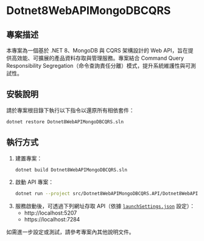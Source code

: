 # Dotnet8WebAPIMongoDBCQRS

## 專案描述
本專案為一個基於 .NET 8、MongoDB 與 CQRS 架構設計的 Web API，旨在提供高效能、可擴展的產品資料存取與管理服務。專案結合 Command Query Responsibility Segregation（命令查詢責任分離）模式，提升系統維護性與可測試性。

## 安裝說明
請於專案根目錄下執行以下指令以還原所有相依套件：

```bash
dotnet restore Dotnet8WebAPIMongoDBCQRS.sln
```

## 執行方式
1. 建置專案：
    ```bash
    dotnet build Dotnet8WebAPIMongoDBCQRS.sln
    ```
2. 啟動 API 專案：
    ```bash
    dotnet run --project src/Dotnet8WebAPIMongoDBCQRS.API/Dotnet8WebAPIMongoDBCQRS.API.csproj
    ```
3. 服務啟動後，可透過下列網址存取 API（依據 [`launchSettings.json`](src/Dotnet8WebAPIMongoDBCQRS.API/Properties/launchSettings.json:1) 設定）：
    - http://localhost:5207
    - https://localhost:7284

如需進一步設定或測試，請參考專案內其他說明文件。